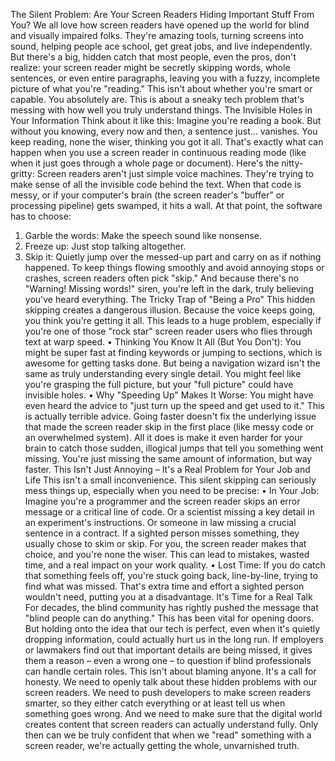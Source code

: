 The Silent Problem: Are Your Screen Readers Hiding Important Stuff From You?
We all love how screen readers have opened up the world for blind and visually impaired folks. They're amazing tools, turning screens into sound, helping people ace school, get great jobs, and live independently. But there's a big, hidden catch that most people, even the pros, don't realize: your screen reader might be secretly skipping words, whole sentences, or even entire paragraphs, leaving you with a fuzzy, incomplete picture of what you're "reading."
This isn't about whether you're smart or capable. You absolutely are. This is about a sneaky tech problem that's messing with how well you truly understand things.
The Invisible Holes in Your Information
Think about it like this: Imagine you're reading a book. But without you knowing, every now and then, a sentence just… vanishes. You keep reading, none the wiser, thinking you got it all. That's exactly what can happen when you use a screen reader in continuous reading mode (like when it just goes through a whole page or document).
Here's the nitty-gritty: Screen readers aren't just simple voice machines. They're trying to make sense of all the invisible code behind the text. When that code is messy, or if your computer's brain (the screen reader's "buffer" or processing pipeline) gets swamped, it hits a wall. At that point, the software has to choose:
1. Garble the words: Make the speech sound like nonsense.
2. Freeze up: Just stop talking altogether.
3. Skip it: Quietly jump over the messed-up part and carry on as if nothing happened.
To keep things flowing smoothly and avoid annoying stops or crashes, screen readers often pick "skip." And because there's no "Warning! Missing words!" siren, you're left in the dark, truly believing you've heard everything.
The Tricky Trap of "Being a Pro"
This hidden skipping creates a dangerous illusion. Because the voice keeps going, you think you're getting it all. This leads to a huge problem, especially if you're one of those "rock star" screen reader users who flies through text at warp speed.
• Thinking You Know It All (But You Don't): You might be super fast at finding keywords or jumping to sections, which is awesome for getting tasks done. But being a navigation wizard isn't the same as truly understanding every single detail. You might feel like you're grasping the full picture, but your "full picture" could have invisible holes.
• Why "Speeding Up" Makes It Worse: You might have even heard the advice to "just turn up the speed and get used to it." This is actually terrible advice. Going faster doesn't fix the underlying issue that made the screen reader skip in the first place (like messy code or an overwhelmed system). All it does is make it even harder for your brain to catch those sudden, illogical jumps that tell you something went missing. You're just missing the same amount of information, but way faster.
This Isn't Just Annoying – It's a Real Problem for Your Job and Life
This isn't a small inconvenience. This silent skipping can seriously mess things up, especially when you need to be precise:
• In Your Job: Imagine you're a programmer and the screen reader skips an error message or a critical line of code. Or a scientist missing a key detail in an experiment's instructions. Or someone in law missing a crucial sentence in a contract. If a sighted person misses something, they usually chose to skim or skip. For you, the screen reader makes that choice, and you're none the wiser. This can lead to mistakes, wasted time, and a real impact on your work quality.
• Lost Time: If you do catch that something feels off, you're stuck going back, line-by-line, trying to find what was missed. That's extra time and effort a sighted person wouldn't need, putting you at a disadvantage.
It's Time for a Real Talk
For decades, the blind community has rightly pushed the message that "blind people can do anything." This has been vital for opening doors. But holding onto the idea that our tech is perfect, even when it's quietly dropping information, could actually hurt us in the long run. If employers or lawmakers find out that important details are being missed, it gives them a reason – even a wrong one – to question if blind professionals can handle certain roles.
This isn't about blaming anyone. It's a call for honesty. We need to openly talk about these hidden problems with our screen readers. We need to push developers to make screen readers smarter, so they either catch everything or at least tell us when something goes wrong. And we need to make sure that the digital world creates content that screen readers can actually understand fully.
Only then can we be truly confident that when we "read" something with a screen reader, we're actually getting the whole, unvarnished truth.
